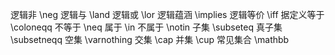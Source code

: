 逻辑非 \neg
逻辑与 \land
逻辑或 \lor
逻辑蕴涵 \implies
逻辑等价 \iff
据定义等于 \coloneqq
不等于 \neq
属于 \in
不属于 \notin
子集 \subseteq
真子集 \subsetneqq
空集 \varnothing
交集 \cap
并集 \cup
常见集合 \mathbb